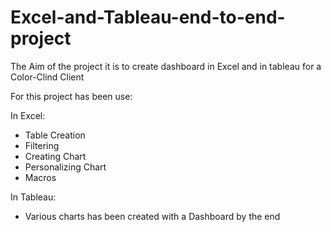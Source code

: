 # Excel-and-Tableau-end-to-end-project

The Aim of the project it is to create dashboard in Excel and in tableau for a Color-Clind Client

For this project has been use:

In Excel:
- Table Creation
- Filtering
- Creating Chart
- Personalizing Chart
- Macros

In Tableau:
- Various charts has been created with a Dashboard by the end

